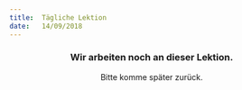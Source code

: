 ```yaml
---
title:  Tägliche Lektion
date:   14/09/2018
---
```


### <center>Wir arbeiten noch an dieser Lektion.</center>
<center>Bitte komme später zurück.</center>